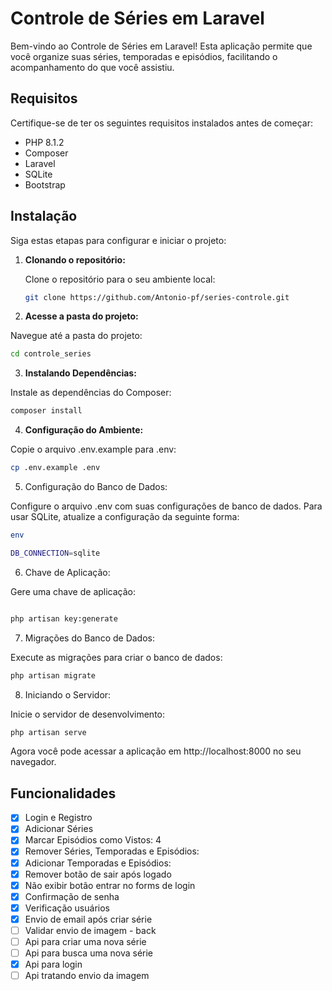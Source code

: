 # Controle de Séries em Laravel

Bem-vindo ao Controle de Séries em Laravel! Esta aplicação permite que você organize suas séries, temporadas e episódios, facilitando o acompanhamento do que você assistiu.

## Requisitos

Certifique-se de ter os seguintes requisitos instalados antes de começar:

- PHP 8.1.2 
- Composer
- Laravel
- SQLite
- Bootstrap

## Instalação

Siga estas etapas para configurar e iniciar o projeto:

1. **Clonando o repositório:**

   Clone o repositório para o seu ambiente local:

   ```bash
   git clone https://github.com/Antonio-pf/series-controle.git

2. **Acesse a pasta do projeto:**

Navegue até a pasta do projeto:

 ```bash
cd controle_series
```

3. **Instalando Dependências:**

Instale as dependências do Composer:
 
```bash
composer install
```

4. **Configuração do Ambiente:**

Copie o arquivo .env.example para .env:

```bash
cp .env.example .env
```
5. Configuração do Banco de Dados:

Configure o arquivo .env com suas configurações de banco de dados. Para usar SQLite, atualize a configuração da seguinte forma:



```bash
env

DB_CONNECTION=sqlite

```

6. Chave de Aplicação:

Gere uma chave de aplicação:

```bash

php artisan key:generate
```

7. Migrações do Banco de Dados:

Execute as migrações para criar o banco de dados:

```bash
php artisan migrate
```

8. Iniciando o Servidor:

Inicie o servidor de desenvolvimento:

```bash
php artisan serve
```
Agora você pode acessar a aplicação em http://localhost:8000 no seu navegador.

## Funcionalidades

- [X]  Login e Registro
- [x]  Adicionar Séries
- [x]  Marcar Episódios como Vistos: 4
- [x]  Remover Séries, Temporadas e Episódios:
- [x]  Adicionar Temporadas e Episódios:
- [x]  Remover botão de sair após logado
- [x]  Não exibir botão entrar no forms de login
- [x] Confirmação de senha
- [x] Verificação usuários
- [x] Envio de email após criar série
- [ ] Validar envio de imagem - back
- [ ] Api para criar uma nova série
- [ ] Api para busca uma nova série
- [x] Api para login
- [ ] Api tratando envio da imagem
